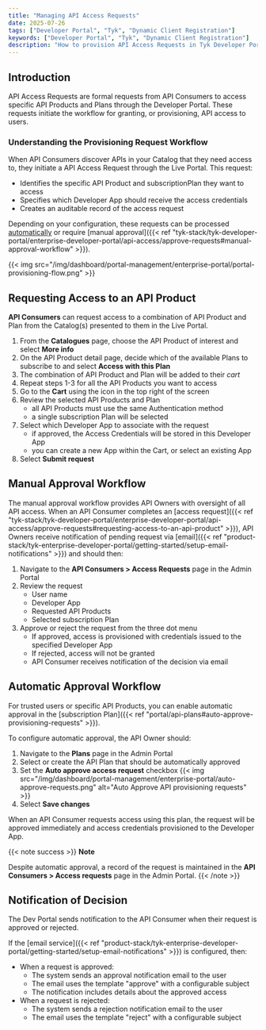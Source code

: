 ```yaml
---
title: "Managing API Access Requests"
date: 2025-07-26
tags: ["Developer Portal", "Tyk", "Dynamic Client Registration"]
keywords: ["Developer Portal", "Tyk", "Dynamic Client Registration"]
description: "How to provision API Access Requests in Tyk Developer Portal"
---
```


## Introduction

API Access Requests are formal requests from API Consumers to access specific API Products and Plans through the Developer Portal. These requests initiate the workflow for granting, or provisioning, API access to users.

### Understanding the Provisioning Request Workflow

When API Consumers discover APIs in your Catalog that they need access to, they initiate a API Access Request through the Live Portal. This request:

- Identifies the specific API Product and subscriptionPlan they want to access
- Specifies which Developer App should receive the access credentials
- Creates an auditable record of the access request

Depending on your configuration, these requests can be processed [automatically]() or require [manual approval]({{< ref "tyk-stack/tyk-developer-portal/enterprise-developer-portal/api-access/approve-requests#manual-approval-workflow" >}}).

{{< img src="/img/dashboard/portal-management/enterprise-portal/portal-provisioning-flow.png" >}}


## Requesting Access to an API Product

**API Consumers** can request access to a combination of API Product and Plan from the Catalog(s) presented to them in the Live Portal.

1. From the **Catalogues** page, choose the API Product of interest and select **More info**
2. On the API Product detail page, decide which of the available Plans to subscribe to and select **Access with this Plan**
3. The combination of API Product and Plan will be added to their *cart*
4. Repeat steps 1-3 for all the API Products you want to access
5. Go to the **Cart** using the icon in the top right of the screen
6. Review the selected API Products and Plan
    - all API Products must use the same Authentication method
    - a single subscription Plan will be selected
7. Select which Developer App to associate with the request
    - if approved, the Access Credentials will be stored in this Developer App
    - you can create a new App within the Cart, or select an existing App
8. Select **Submit request**


## Manual Approval Workflow

The manual approval workflow provides API Owners with oversight of all API access. When an API Consumer completes an [access request]({{< ref "tyk-stack/tyk-developer-portal/enterprise-developer-portal/api-access/approve-requests#requesting-access-to-an-api-product" >}}), API Owners receive notification of pending request via [email]({{< ref "product-stack/tyk-enterprise-developer-portal/getting-started/setup-email-notifications" >}}) and should then:

1. Navigate to the **API Consumers > Access Requests** page in the Admin Portal
2. Review the request
    - User name
    - Developer App
    - Requested API Products
    - Selected subscription Plan
3. Approve or reject the request from the three dot menu
    - If approved, access is provisioned with credentials issued to the specified Developer App
    - If rejected, access will not be granted
    - API Consumer receives notification of the decision via email


## Automatic Approval Workflow

For trusted users or specific API Products, you can enable automatic approval in the [subscription Plan]({{< ref "portal/api-plans#auto-approve-provisioning-requests" >}}).

To configure automatic approval, the API Owner should:

1. Navigate to the **Plans** page in the Admin Portal
2. Select or create the API Plan that should be automatically approved
3. Set the **Auto approve access request** checkbox
    {{< img src="/img/dashboard/portal-management/enterprise-portal/auto-approve-requests.png" alt="Auto Approve API provisioning requests" >}}
4. Select **Save changes**

When an API Consumer requests access using this plan, the request will be approved immediately and access credentials provisioned to the Developer App.

{{< note success >}}
**Note**  

Despite automatic approval, a record of the request is maintained in the **API Consumers > Access requests** page in the Admin Portal.
{{< /note >}}


## Notification of Decision

The Dev Portal sends notification to the API Consumer when their request is approved or rejected.

If the [email service]({{< ref "product-stack/tyk-enterprise-developer-portal/getting-started/setup-email-notifications" >}}) is configured, then:

- When a request is approved:
    - The system sends an approval notification email to the user
    - The email uses the template "approve" with a configurable subject
    - The notification includes details about the approved access
- When a request is rejected:
    - The system sends a rejection notification email to the user
    - The email uses the template "reject" with a configurable subject

